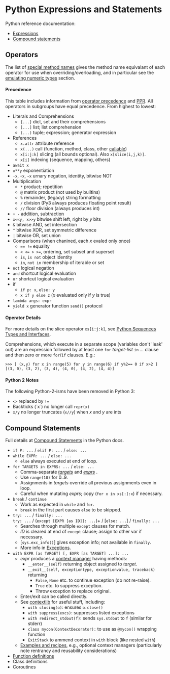 Python Expressions and Statements
=================================

Python reference documentation:
- [Expressions]
- [Compound statements][stmts]


Operators
---------

The list of [special method names] gives the method name equivalant of
each operator for use when overriding/overloading, and in particular
see the [emulating numeric types] section.

#### Precedence

This table includes information from [operator precedence] and [PPR].
All operators in subgroups have equal precedence. From highest to lowest:

- Literals and Comprehensions
  - `{...}`         dict, set and their comprehensions
  - `[...]`         list; list comprehension
  - `(...)`         tuple; expression; generator expression
- References
  - `x.attr`        attribute reference
  - `x(...)`        call (function, method, class, other [callable])
  - `x[i:j:k]`      slicing (all bounds optional). Also `x[slice(i,j,k)]`.
  - `x[i]`          indexing (sequence, mapping, others)
- `await x`
- `x**y`            exponentiation
- `-x`, `+x`, `~x`  urnary negation, identity, bitwise NOT
- Multiplication
  - `*`             product; repetition
  - `@`             matrix product (not used by builtins)
  - `%`             remainder, (legacy) string formatting
  - `/`             division (Py3 always produces floating point result)
  - `//`            floor division (always produces int)
- `+ -`             addition, subtraction
- `x<<y, x>>y`      bitwise shift left, right by _y_ bits
- `&`               bitwise AND, set intersection
- `^`               bitwise XOR, set symmetric difference
- `|`               bitwise OR, set union
- Comparisons (when chanined, each _x_ evaled only once)
  - `== !=`         equality
  - `< <= > >=`,    ordering, set subset and superset
  - `is`, `is not`  object identity
  - `in`, `not in`  membership of iterable or set
- `not`             logical negation
- `and`             shortcut logical evaluation
- `or`              shortcut logical evaluation
- if
  - `if p: x`, `else: y`
  - `x if y else z` (_x_ evaluated only if _y_ is true)
- `lambda args: expr`
- `yield x`         generator function `send()` protocol

#### Operator Details

For more details on the slice operator `xs[i:j:k]`,  see
[Python Sequences Types and Interfaces](sequence.md).

Comprehensions, which execute in a separate scope (variables don't
'leak' out) are an expression followed by at least one `for`
_target-list_ `in` _..._ clause and then zero or more `for`/`if`
clauses. E.g.:

    >>> [ (x,y) for x in range(5) for y in range(6) if y%2== 0 if x>2 ]
    [(3, 0), (3, 2), (3, 4), (4, 0), (4, 2), (4, 4)]

#### Python 2 Notes

The following Python-2-isms have been removed in Python 3:

- `<>` replaced by `!=`
- Backticks (\`x\`) no longer call `repr(x)`
- `x/y` no longer truncates (`x//y`) when _x_ and _y_ are ints


Compound Statements
-------------------

Full details at [Compound Statements][stmts] in the Python docs.

- `if P: ...` / `elif P: ...` / `else: ...`
- `while EXPR: ...` / `else: ...`
  - `else` always executed at end of loop.
- `for TARGETS in EXPRS: ...` / `else: ...`
   - Comma-separate _[targets]_ and _[exprs]_ .
   - Use `range(10)` for 0..9.
   - Assignments in _targets_ override all previous assignments even in loop.
   - Careful when mutating _exprs_; copy (`for x in xs[:]:x`) if necessary.
- `break` / `continue`
  - Work as expected in `while` and `for`.
  - `break` in the first part causes `else` to be skipped.
- `try: ...` / `finally: ...`  
  `try: ...` / (`except [EXPR [as ID]]: ...`)+ / [`else: ...`] / `finally: ...`
  - Searches through multiple `except` clauses for match.
  - _ID_ is cleared at end of `except` clause; assign to other var if necessary.
  - [`sys.exc_info()`] gives exception info; not available in `finally`.
  - More info in [Exceptions].
- `with EXPR [as TARGET] [, EXPR [as TARGET] ...]: ...`
  - _expr_ produces a [context manager] having methods:
    - `__enter__(self)` returning object assigned to _target_.
    - `__exit__(self, exceptiontype, exceptionvalue, traceback)` returning
        - `False`, `None` etc. to continue exception (do not re-raise).
        - `True` etc. to suppress exception.
        - Throw exception to replace original.
  - Enter/exit can be called directly.
  - See [contextlib] for useful stuff, including:
    - `with closing(o)`: ensures `o.close()`
    - `with suppress(excs)`: suppresses listed exceptions
    - `with redirect_stdout(f)`: sends `sys.stdout` to `f` (similar for stderr)
    - `class mycon(ContextDecorator):` to use as `@mycon()` wrapping function
    - `ExitStack` to ammend context in `with` block (like nested `with`)
  - [Examples and recipes][contextlib-ex], e.g., optional context managers
    (particularly note rentrancy and reusability considerations)
- [Function definitions](functions.md)
- Class definitions
- Coroutines



[PPR]: http://shop.oreilly.com/product/0636920028338.do
[`sys.exec_info()`]: https://docs.python.org/3/library/sys.html#sys.exc_info
[callable]: functions.md
[context manager]: https://docs.python.org/3/library/stdtypes.html#context-manager-types
[contextlib-ex]: https://docs.python.org/3/library/contextlib.html#examples-and-recipes
[contextlib]: https://docs.python.org/3/library/contextlib.html#module-contextlib
[emulating numeric types]: https://docs.python.org/3/reference/datamodel.html#emulating-numeric-types
[exceptions]: https://docs.python.org/3/reference/executionmodel.html#exceptions
[expressions]: https://docs.python.org/3/reference/expressions.html
[exprs]: https://docs.python.org/3/reference/expressions.html#expression-lists
[operator precedence]: https://docs.python.org/3/reference/expressions.html#operator-precedence
[special method names]: https://docs.python.org/3/reference/datamodel.html#special-method-names
[stmts]: https://docs.python.org/3/reference/compound_stmts.html
[targets]: https://docs.python.org/3/reference/simple_stmts.html#assignment-statements

